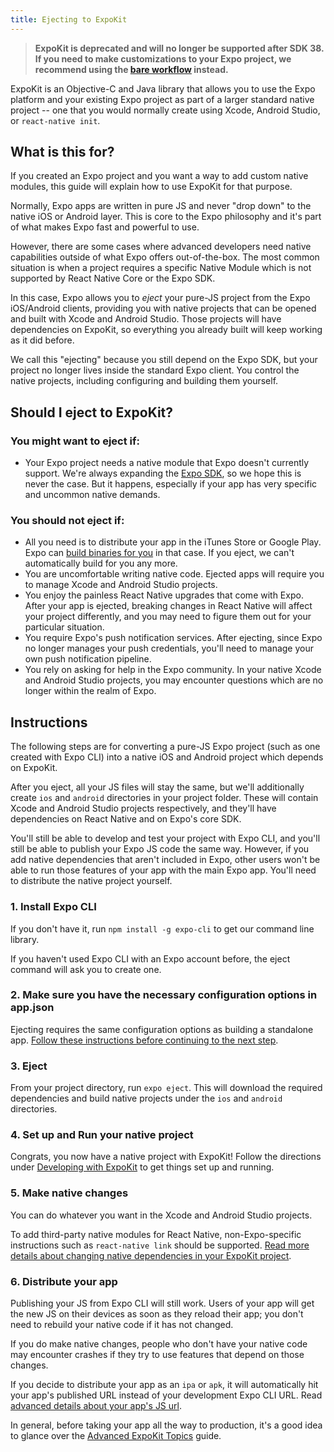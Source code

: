 ```yaml
---
title: Ejecting to ExpoKit
---
```


> **ExpoKit is deprecated and will no longer be supported after SDK 38. If you need to make customizations to your Expo project, we recommend using the [bare workflow](../bare/customizing.md) instead.**

ExpoKit is an Objective-C and Java library that allows you to use the Expo platform and your existing Expo project as part of a larger standard native project -- one that you would normally create using Xcode, Android Studio, or `react-native init`.

## What is this for?

If you created an Expo project and you want a way to add custom native modules, this guide will explain how to use ExpoKit for that purpose.

Normally, Expo apps are written in pure JS and never "drop down" to the native iOS or Android layer. This is core to the Expo philosophy and it's part of what makes Expo fast and powerful to use.

However, there are some cases where advanced developers need native capabilities outside of what Expo offers out-of-the-box. The most common situation is when a project requires a specific Native Module which is not supported by React Native Core or the Expo SDK.

In this case, Expo allows you to _eject_ your pure-JS project from the Expo iOS/Android clients, providing you with native projects that can be opened and built with Xcode and Android Studio. Those projects will have dependencies on ExpoKit, so everything you already built will keep working as it did before.

We call this "ejecting" because you still depend on the Expo SDK, but your project no longer lives inside the standard Expo client. You control the native projects, including configuring and building them yourself.

## Should I eject to ExpoKit?

### You might want to eject if:

- Your Expo project needs a native module that Expo doesn't currently support. We're always expanding the [Expo SDK](/versions/latest/), so we hope this is never the case. But it happens, especially if your app has very specific and uncommon native demands.

### You should not eject if:

- All you need is to distribute your app in the iTunes Store or Google Play. Expo can [build binaries for you](../distribution/building-standalone-apps.md) in that case. If you eject, we can't automatically build for you any more.
- You are uncomfortable writing native code. Ejected apps will require you to manage Xcode and Android Studio projects.
- You enjoy the painless React Native upgrades that come with Expo. After your app is ejected, breaking changes in React Native will affect your project differently, and you may need to figure them out for your particular situation.
- You require Expo's push notification services. After ejecting, since Expo no longer manages your push credentials, you'll need to manage your own push notification pipeline.
- You rely on asking for help in the Expo community. In your native Xcode and Android Studio projects, you may encounter questions which are no longer within the realm of Expo.

## Instructions

The following steps are for converting a pure-JS Expo project (such as one created with Expo CLI)
into a native iOS and Android project which depends on ExpoKit.

After you eject, all your JS files will stay the same, but we'll additionally create `ios` and
`android` directories in your project folder. These will contain Xcode and Android Studio projects
respectively, and they'll have dependencies on React Native and on Expo's core SDK.

You'll still be able to develop and test your project with Expo CLI, and you'll still be able to publish
your Expo JS code the same way. However, if you add native dependencies that aren't included
in Expo, other users won't be able to run those features of your app with the main Expo app.
You'll need to distribute the native project yourself.

### 1. Install Expo CLI

If you don't have it, run `npm install -g expo-cli` to get our command line library.

If you haven't used Expo CLI with an Expo account before, the eject command will ask you to create one.

### 2. Make sure you have the necessary configuration options in app.json

Ejecting requires the same configuration options as building a standalone app. [Follow these instructions before continuing to the next step](../distribution/building-standalone-apps.md#2-configure-appjson).

### 3. Eject

From your project directory, run `expo eject`. This will download the required dependencies and
build native projects under the `ios` and `android` directories.

### 4. Set up and Run your native project

Congrats, you now have a native project with ExpoKit! Follow the directions under [Developing with ExpoKit](expokit.md) to get things set up and running.

### 5. Make native changes

You can do whatever you want in the Xcode and Android Studio projects.

To add third-party native modules for React Native, non-Expo-specific instructions such as `react-native link` should be supported. [Read more details about changing native dependencies in your ExpoKit project](expokit.md#changing-native-dependencies).

### 6. Distribute your app

Publishing your JS from Expo CLI will still work. Users of your app will get the new JS on their
devices as soon as they reload their app; you don't need to rebuild your native code if it has
not changed.

If you do make native changes, people who don't have your native code may encounter crashes if
they try to use features that depend on those changes.

If you decide to distribute your app as an `ipa` or `apk`, it will automatically hit
your app's published URL instead of your development Expo CLI URL. Read [advanced details about your app's JS url](advanced-expokit-topics.md#configuring-the-js-url).

In general, before taking your app all the way to production, it's a good idea to glance over the [Advanced ExpoKit Topics](advanced-expokit-topics.md) guide.
